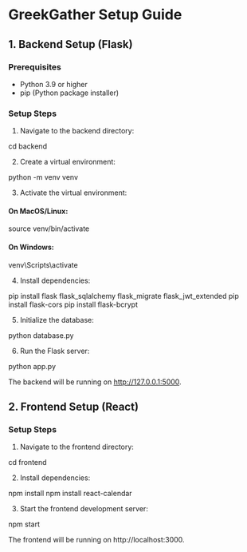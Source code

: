 # GreekGather Setup Guide

## 1. Backend Setup (Flask)

### Prerequisites
- Python 3.9 or higher
- pip (Python package installer)

### Setup Steps

1. Navigate to the backend directory:

cd backend

2. Create a virtual environment:

python -m venv venv

3. Activate the virtual environment:

#### On MacOS/Linux:
source venv/bin/activate

#### On Windows:
venv\Scripts\activate

4. Install dependencies:  

pip install flask flask_sqlalchemy flask_migrate flask_jwt_extended
pip install flask-cors
pip install flask-bcrypt

5. Initialize the database:

python database.py

6. Run the Flask server:

python app.py

The backend will be running on http://127.0.0.1:5000.


## 2. Frontend Setup (React)

### Setup Steps

1. Navigate to the frontend directory:

cd frontend

2. Install dependencies:

npm install
npm install react-calendar

3. Start the frontend development server:

npm start

The frontend will be running on http://localhost:3000.
